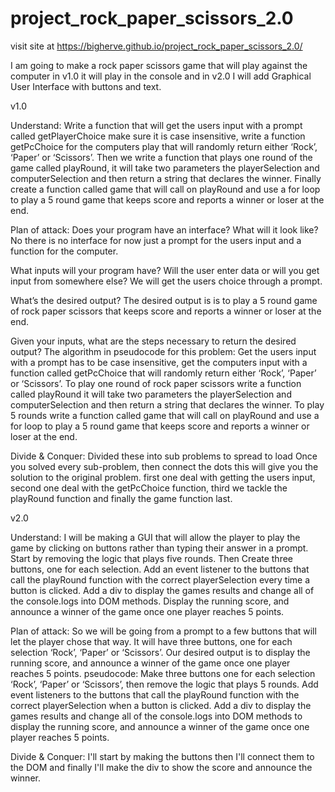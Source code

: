 # project_rock_paper_scissors_2.0

visit site at https://bigherve.github.io/project_rock_paper_scissors_2.0/

I am going to make a rock paper scissors game that will play against the computer in v1.0 it will play in the console and in v2.0 I will add Graphical User Interface with buttons and text.

v1.0

Understand:
Write a function that will get the users input with a prompt called getPlayerChoice make sure it is case insensitive, write a function getPcChoice for the computers play that will randomly return either ‘Rock’, ‘Paper’ or ‘Scissors’. Then we write a function that plays one round of the game called playRound, it will take two parameters the playerSelection and computerSelection and then return a string that declares the winner. Finally create a function called game that will call on playRound and use a for loop to play a 5 round game that keeps score and reports a winner or loser at the end.

Plan of attack:
Does your program have an interface? What will it look like?
No there is no interface for now just a prompt for the users input and a function for the computer.

What inputs will your program have? Will the user enter data or will you get input from somewhere else?
We will get the users choice through a prompt.

What’s the desired output?
The desired output is is to play a 5 round game of rock paper scissors that keeps score and reports a winner or loser at the end.

Given your inputs, what are the steps necessary to return the desired output? The algorithm in pseudocode for this problem:
Get the users input with a prompt has to be case insensitive, get the computers input with a function called getPcChoice that will randomly return either ‘Rock’, ‘Paper’ or ‘Scissors’.
To play one round of rock paper scissors write a function called playRound it will take two parameters the playerSelection and computerSelection and then return a string that declares the winner. To play 5 rounds write a function called game that will call on playRound and use a for loop to play a 5 round game that keeps score and reports a winner or loser at the end.

Divide & Conquer:
Divided these into sub problems to spread to load Once you solved every sub-problem, then connect the dots this will give you the solution to the original problem.
first one deal with getting the users input, second one deal with the getPcChoice function, third we tackle the playRound function and finally the game function last.

v2.0

Understand:
I will be making a GUI that will allow the player to play the game by clicking on buttons rather than typing their answer in a prompt. Start by removing the logic that plays five rounds. Then Create three buttons, one for each selection. Add an event listener to the buttons that call the playRound function with the correct playerSelection every time a button is clicked. Add a div to display the games results and change all of the console.logs into DOM methods. Display the running score, and announce a winner of the game once one player reaches 5 points.

Plan of attack:
So we will be going from a prompt to a few buttons that will let the player chose that way.
It will have three buttons, one for each selection ‘Rock’, ‘Paper’ or ‘Scissors’.
Our desired output is to display the running score, and announce a winner of the game once one player reaches 5 points.
pseudocode:
Make three buttons one for each selection ‘Rock’, ‘Paper’ or ‘Scissors’, then remove the logic that plays 5 rounds. Add event listeners to the buttons that call the playRound function with the correct playerSelection when a button is clicked. Add a div to display the games results and change all of the console.logs into DOM methods to display the running score, and announce a winner of the game once one player reaches 5 points.

Divide & Conquer:
I'll start by making the buttons then I'll connect them to the DOM and finally I'll make the div to show the score and announce the winner.
